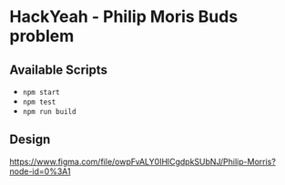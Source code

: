 # HackYeah - Philip Moris Buds problem

## Available Scripts

- `npm start`
- `npm test`
- `npm run build`

## Design

https://www.figma.com/file/owpFvALY0IHlCgdpkSUbNJ/Philip-Morris?node-id=0%3A1